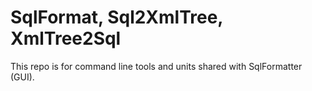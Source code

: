 # SqlFormat, Sql2XmlTree, XmlTree2Sql
This repo is for command line tools and units shared with SqlFormatter (GUI).
